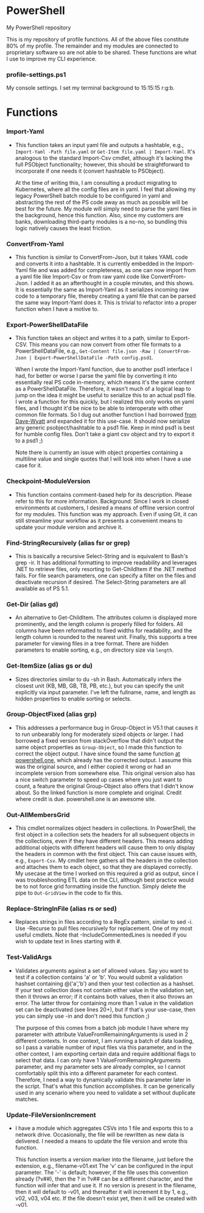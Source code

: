 # PowerShell
My PowerShell repository

This is my repository of profile functions. All of the above files constitute 80% of my profile. The remainder and my modules are connected to proprietary software so are not able to be shared. These functions are what I use to improve my CLI experience.

### profile-settings.ps1

  My console settings. I set my terminal background to 15:15:15 r:g:b.

# Functions

### Import-Yaml

* This function takes an input yaml file and outputs a hashtable, e.g., `Import-Yaml -Path file.yaml` or `Get-Item file.yaml | Import-Yaml`. It's analogous to the standard Import-Csv cmdlet, although it's lacking the full PSObject functionality; however, this should be straightforward to incorporate if one needs it (convert hashtable to PSObject).

  At the time of writing this, I am consulting a product migrating to Kubernetes, where all the config files are in yaml. I feel that allowing my legacy PowerShell batch module to be configured in yaml and abstracting the rest of the PS code away as much as possible will be best for the future. My module will simply need to parse the yaml files in the background, hence this function. Also, since my customers are banks, downloading third-party modules is a no-no, so bundling this logic natively causes the least friction.

### ConvertFrom-Yaml

* This function is similar to ConvertFrom-Json, but it takes YAML code and converts it into a hashtable. It is currently embedded in the Import-Yaml file and was added for completeness, as one can now import from a yaml file like Import-Csv or from raw yaml code like ConvertFrom-Json. I added it as an afterthought in a couple minutes, and this shows. It is essentially the same as Import-Yaml as it serializes incoming raw code to a temporary file, thereby creating a yaml file that can be parsed the same way Import-Yaml does it. This is trivial to refactor into a proper function when I have a motive to.

### Export-PowerShellDataFile

* This function takes an object and writes it to a path, similar to Export-CSV. This means you can now convert from other file formats to a PowerShellDataFile, e.g., `Get-Content file.json -Raw | ConvertFrom-Json | Export-PowerShellDataFile -Path config.psd1`.

  When I wrote the Import-Yaml function, due to another psd1 interface I had, for better or worse I parse the yaml file by converting it into essentially real PS code in-memory, which means it's the same content as a PowerShellDataFile. Therefore, it wasn't much of a logical leap to jump on the idea it might be useful to serialize this to an actual psd1 file. I wrote a function for this quickly, but I realized this only works on yaml files, and I thought it'd be nice to be able to interoperate with other common file formats. So I dug out another function I had borrowed [from Dave-Wyatt](https://stackoverflow.com/a/34383464/6076137) and expanded it for this use-case. It should now serialize any generic psobject/hashtable to a psd1 file. Keep in mind psd1 is best for humble config files. Don't take a giant csv object and try to export it to a psd1 ;)
  
  Note there is currently an issue with object properties containing a multiline value and single quotes that I will look into when I have a use case for it.

### Checkpoint-ModuleVersion
* This function contains comment-based help for its description. Please refer to this for more information. Background: Since I work in closed environments at customers, I desired a means of offline version control for my modules. This function was my approach. Even if using Git, it can still streamline your workflow as it presents a convenient means to update your module version and archive it.

### Find-StringRecursively (alias fsr or grep)
* This is basically a recursive Select-String and is equivalent to Bash's grep -ir. It has additional formatting to improve readability and leverages .NET to retrieve files, only resorting to Get-ChildItem if the .NET method fails. For file search parameters, one can specify a filter on the files and deactivate recursion if desired. The Select-String parameters are all available as of PS 5.1.

### Get-Dir (alias gd)
* An alternative to Get-ChildItem. The attributes column is displayed more prominently, and the length column is properly filled for folders. All columns have been reformatted to fixed widths for readability, and the length column is rounded to the nearest unit. Finally, this supports a tree parameter for viewing files in a tree format. There are hidden parameters to enable sorting, e.g., on directory size via `length`.

### Get-ItemSize (alias gs or du)
* Sizes directories similar to du -sh in Bash. Automatically infers the closest unit (KB, MB, GB, TB, PB, etc.), but you can specify the unit explicitly via input parameter. I've left the fullname, name, and length as hidden properties to enable sorting or selects.

### Group-ObjectFixed (alias grp)
* This addresses a performance bug in Group-Object in V5.1 that causes it to run unbearably long for moderately sized objects or larger. I had borrowed a fixed version from stackOverflow that didn't output the same object properties as `Group-Object`, so I made this function to correct the object output. I have since found the same function [at powershell.one](https://powershell.one/tricks/performance/group-object), which already has the corrected output. I assume this was the original source, and I either copied it wrong or had an incomplete version from somewhere else. This original version also has a nice switch parameter to speed up cases where you just want to count, a feature the original Group-Object also offers that I didn't know about. So the linked function is more complete and original. Credit where credit is due. powershell.one is an awesome site.

### Out-AllMembersGrid
* This cmdlet normalizes object headers in collections. In PowerShell, the first object in a collection sets the headers for all subsequent objects in the collections, even if they have different headers. This means adding additional objects with different headers will cause them to only display the headers in common with the first object. This can cause issues with, e.g., `Export-Csv`. My cmdlet here gathers all the headers in the collection and attaches them to each object, so that they are displayed correctly. My usecase at the time I worked on this required a grid as output, since I was troubleshooting ETL data on the CLI, although best practice would be to not force grid formatting inside the function. Simply delete the pipe to `Out-GridView` in the code to fix this.

### Replace-StringInFile (alias rs or sed)
* Replaces strings in files according to a RegEx pattern, similar to sed -i. Use -Recurse to pull files recursively for replacement. One of my most useful cmdlets. Note that -IncludeCommentedLines is needed if you wish to update text in lines starting with #.

### Test-ValidArgs
* Validates arguments against a set of allowed values. Say you want to test if a collection contains 'a' or 'b'. You would submit a validation hashset containing @('a','b') and then your test collection as a hashset. If your test collection does not contain either value in the validation set, then it throws an error; if it contains both values, then it also throws an error. The latter throw for containing more than 1 value in the validation set can be deactivated (see lines 20+), but if that's your use-case, then you can simply use -in and don't need this function ;)

  The purpose of this comes from a batch job module I have where my parameter with attribute ValueFromRemainingArguments is used in 2 different contexts. In one context, I am running a batch of data loading, so I pass a variable number of input files via this parameter, and in the other context, I am exporting certain data and require additional flags to select that data. I can only have 1 ValueFromRemainingArguments parameter, and my parameter sets are already complex, so I cannot comfortably split this into a different parameter for each context. Therefore, I need a way to dynamically validate this parameter later in the script. That's what this function accomplishes. It can be generically used in any scenario where you need to validate a set without duplicate matches.

### Update-FileVersionIncrement

* I have a module which aggregates CSVs into 1 file and exports this to a network drive.  Occasionally, the file will be rewritten as new data is delivered. I needed a means to update the file version and wrote this function.

  This function inserts a version marker into the filename, just before the extension, e.g., filename-v01.ext The 'v' can be configured in the input parameter. The '-' is default; however, if the file uses this convention already (?v##), then the ? in ?v## can be a different character, and the function will infer that and use it. If no version is present in the filename, then it will default to -v01, and thereafter it will increment it by 1, e.g., v02, v03, v04 etc. If the file doesn't exist yet, then it will be created with -v01.
